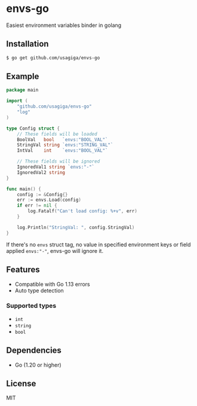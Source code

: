 # envs-go

Easiest environment variables binder in golang


## Installation

```sh
$ go get github.com/usagiga/envs-go
```


## Example

```go
package main

import (
	"github.com/usagiga/envs-go"
	"log"
)

type Config struct {
	// These fields will be loaded
	BoolVal   bool   `envs:"BOOL_VAL"`
	StringVal string `envs:"STRING_VAL"`
	IntVal    int    `envs:"BOOL_VAL"`

	// These fields will be ignored
	IgnoredVal1 string `envs:"-"`
	IgnoredVal2 string
}

func main() {
	config := &Config{}
	err := envs.Load(config)
	if err != nil {
		log.Fatalf("Can't load config: %+v", err)
	}

	log.Println("StringVal: ", config.StringVal)
}
```

If there's no `envs` struct tag, no value in specified environment keys or field applied `envs:"-"`, envs-go will ignore it.


## Features

- Compatible with Go 1.13 errors
- Auto type detection

### Supported types

- `int`
- `string`
- `bool`


## Dependencies

- Go (1.20 or higher)

## License

MIT
